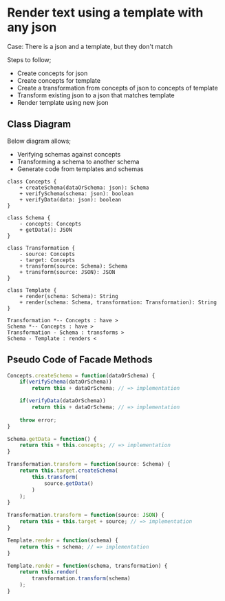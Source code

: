 # Render text using a template with any json

Case: There is a json and a template, but they don't match

Steps to follow;

- Create concepts for json
- Create concepts for template
- Create a transformation from concepts of json to concepts of template
- Transform existing json to a json that matches template
- Render template using new json

## Class Diagram

Below diagram allows;

- Verifying schemas against concepts
- Transforming a schema to another schema
- Generate code from templates and schemas

```plantuml
class Concepts {
    + createSchema(dataOrSchema: json): Schema
    + verifySchema(schema: json): boolean
    + verifyData(data: json): boolean
}

class Schema {
    - concepts: Concepts
    + getData(): JSON
}

class Transformation {
    - source: Concepts
    - target: Concepts
    + transform(source: Schema): Schema
    + transform(source: JSON): JSON
}

class Template {
    + render(schema: Schema): String
    + render(schema: Schema, transformation: Transformation): String
}

Transformation *-- Concepts : have >
Schema *-- Concepts : have > 
Transformation - Schema : transforms >
Schema - Template : renders <
```

## Pseudo Code of Facade Methods

```javascript
Concepts.createSchema = function(dataOrSchema) {
    if(verifySchema(dataOrSchema))
        return this + dataOrSchema; // => implementation

    if(verifyData(dataOrSchema))
        return this + dataOrSchema; // => implementation
    
    throw error;
}

Schema.getData = function() {
    return this + this.concepts; // => implementation
}

Transformation.transform = function(source: Schema) {
    return this.target.createSchema(
        this.transform(
            source.getData()
        )
    );
}

Transformation.transform = function(source: JSON) {
    return this + this.target + source; // => implementation
}

Template.render = function(schema) {
    return this + schema; // => implementation
}

Template.render = function(schema, transformation) {
    return this.render(
        transformation.transform(schema)
    );
}
```
